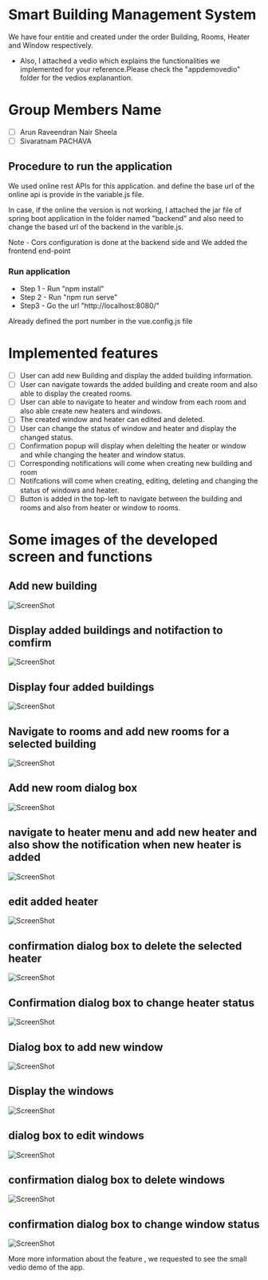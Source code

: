# Smart Building Management System 

We have four entitie and created under the order Building, Rooms, Heater and Window respectively. 

- Also, I attached a vedio which explains the functionalities we implemented for your reference.Please check the "appdemovedio" folder for the vedios explanantion.

# Group Members Name

- [ ] Arun Raveendran Nair Sheela
- [ ] Sivaratnam PACHAVA

## Procedure to run the application 

We used online rest APIs for this application. and define the base url of the online api is provide in the variable.js file.

In case, if the online the version is not working, I attached the jar file of spring boot application in the folder named "backend" and also need to change the based url of the backend in the varible.js.

Note  -  Cors configuration is done at the backend side and We added the frontend end-point

### Run application 

- Step 1 -  Run "npm install"
- Step 2 -  Run "npm run serve"
- Step3  -  Go the url "http://localhost:8080/"

Already defined the port number in the vue.config.js file 


# Implemented features

- [ ] User can add new Building and display the added building information.
- [ ] User can navigate towards the added building and create room and also able to display the created rooms.
- [ ] User can able to navigate to heater and window from each room and also able create new heaters and windows.
- [ ] The created window and heater can edited and deleted.
- [ ] User can change the status of window and heater and display the changed status.
- [ ] Confirmation popup will display when delelting the heater or window and while changing the heater and window status.
- [ ] Corresponding notifications will come when creating new building and room 
- [ ] Notifcations will come when creating, editing, deleting and changing the status of windows and heater.
- [ ] Button is added in the top-left to navigate between the building and rooms and also from heater or window to rooms.

# Some images of the developed screen and functions

## Add new building 
![ScreenShot](images/a.PNG)

## Display added buildings and notifaction to comfirm 

![ScreenShot](images/b.PNG)

## Display four added buildings

![ScreenShot](images/c.PNG)

## Navigate to rooms and add new rooms for a selected building 

![ScreenShot](images/d.PNG)

## Add new room dialog box

![ScreenShot](images/e.PNG)

## navigate to heater menu and add new heater and also show the notification when new heater is added 

![ScreenShot](images/f.PNG)

## edit added heater 

![ScreenShot](images/h.PNG)

## confirmation dialog box to delete the selected heater

![ScreenShot](images/i.PNG)

## Confirmation dialog box to change heater status

![ScreenShot](images/j.PNG)

## Dialog box to add new window

![ScreenShot](images/k.PNG)

## Display the windows

![ScreenShot](images/l.PNG)

## dialog box to edit windows

![ScreenShot](images/m.PNG)
## confirmation dialog box to delete windows 

![ScreenShot](images/n.PNG)
## confirmation dialog box to change window status
![ScreenShot](images/p.PNG)

More more information about the feature , we requested to see the small vedio demo of the app.

